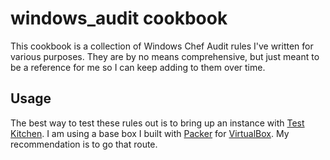 # windows_audit cookbook
This cookbook is a collection of Windows Chef Audit rules I've written for various purposes.
They are by no means comprehensive, but just meant to be a reference for me so I
can keep adding to them over time.

## Usage
The best way to test these rules out is to bring up an instance with [Test Kitchen](http://kitchen.ci/).
I am using a base box I built with [Packer](https://packer.io/) for [VirtualBox](https://www.virtualbox.org/). My recommendation is to go that route.
